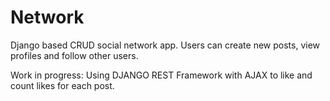 # Network
Django based CRUD social network app. 
Users can create new posts, view profiles and follow other users.

Work in progress: Using DJANGO REST Framework with AJAX to like and count likes for each post. 
